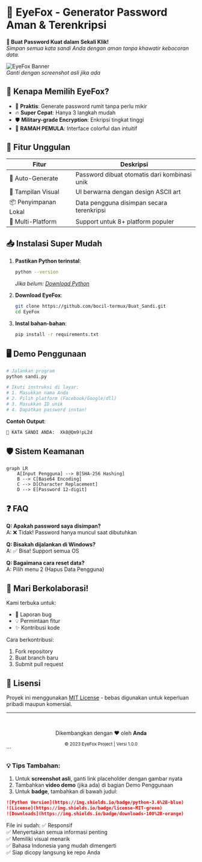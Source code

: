 # 🦊 EyeFox - Generator Password Aman & Terenkripsi

**🔐 Buat Password Kuat dalam Sekali Klik!**  
*Simpan semua kata sandi Anda dengan aman tanpa khawatir kebocoran data.*

![EyeFox Banner](https://via.placeholder.com/800x200/1e293b/ffffff?text=EyeFox+Password+Generator)  
*Ganti dengan screenshot asli jika ada*

## 🌟 Kenapa Memilih EyeFox?
- 🎯 **Praktis**: Generate password rumit tanpa perlu mikir
- 🔥 **Super Cepat**: Hanya 3 langkah mudah
- 🛡️ **Military-grade Encryption**: Enkripsi tingkat tinggi
- 💖 **RAMAH PEMULA**: Interface colorful dan intuitif

## 🚀 Fitur Unggulan
| Fitur | Deskripsi |
|-------|-----------|
| 🔄 Auto-Generate | Password dibuat otomatis dari kombinasi unik |
| 🎨 Tampilan Visual | UI berwarna dengan design ASCII art |
| 📦 Penyimpanan Lokal | Data pengguna disimpan secara terenkripsi |
| 🧩 Multi-Platform | Support untuk 8+ platform populer |

## 📥 Instalasi Super Mudah
1. **Pastikan Python terinstal**:
   ```bash
   python --version
   ```
   *Jika belum: [Download Python](https://www.python.org/downloads/)*

2. **Download EyeFox**:
   ```bash
   git clone https://github.com/bocil-termux/Buat_Sandi.git
   cd EyeFox
   ```

3. **Instal bahan-bahan**:
   ```bash
   pip install -r requirements.txt
   ```

## 🖥️ Demo Penggunaan
```bash
# Jalankan program
python sandi.py

# Ikuti instruksi di layar:
# 1. Masukkan nama Anda
# 2. Pilih platform (Facebook/Google/dll)
# 3. Masukkan ID unik
# 4. Dapatkan password instan!
```

**Contoh Output**:
```
🔑 KATA SANDI ANDA:  Xk8@Qm9!pL2d
```

## 🛡️ Sistem Keamanan
```mermaid
graph LR
    A[Input Pengguna] --> B[SHA-256 Hashing]
    B --> C[Base64 Encoding]
    C --> D[Character Replacement]
    D --> E[Password 12-digit]
```

## ❓ FAQ
**Q: Apakah password saya disimpan?**  
A: ❌ Tidak! Password hanya muncul saat dibutuhkan

**Q: Bisakah dijalankan di Windows?**  
A: ✅ Bisa! Support semua OS

**Q: Bagaimana cara reset data?**  
A: Pilih menu 2 (Hapus Data Pengguna)

## 🤝 Mari Berkolaborasi!
Kami terbuka untuk:
- 🐛 Laporan bug
- 💡 Permintaan fitur
- ✨ Kontribusi kode

Cara berkontribusi:
1. Fork repository
2. Buat branch baru
3. Submit pull request

## 📜 Lisensi
Proyek ini menggunakan [MIT License](LICENSE) - bebas digunakan untuk keperluan pribadi maupun komersial.

---

<div align="center">
  <br>
  <p>Dikembangkan dengan ❤️ oleh <strong>Anda</strong></p>
  <sub>© 2023 EyeFox Project | Versi 1.0.0</sub>
</div>
```

### 💡 Tips Tambahan:
1. Untuk **screenshot asli**, ganti link placeholder dengan gambar nyata
2. Tambahkan **video demo** (jika ada) di bagian Demo Penggunaan
3. Untuk **badge**, tambahkan di bawah judul:
```markdown
![Python Version](https://img.shields.io/badge/python-3.6%2B-blue)
![License](https://img.shields.io/badge/license-MIT-green)
![Downloads](https://img.shields.io/badge/downloads-100%2B-orange)
```

File ini sudah:
✅ Responsif  
✅ Menyertakan semua informasi penting  
✅ Memiliki visual menarik  
✅ Bahasa Indonesia yang mudah dimengerti  
✅ Siap dicopy langsung ke repo Anda
